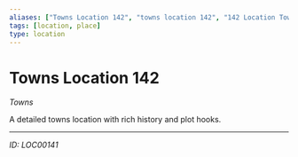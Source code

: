 ```yaml
---
aliases: ["Towns Location 142", "towns location 142", "142 Location Towns"]
tags: [location, place]
type: location
---
```


# Towns Location 142

*Towns*

A detailed towns location with rich history and plot hooks.

---
*ID: LOC00141*